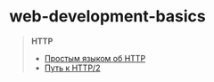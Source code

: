 # web-development-basics

> ****HTTP****
> - [Простым языком об HTTP](https://habr.com/ru/post/215117/)
> - [Путь к HTTP/2](https://habr.com/ru/post/308846/)

